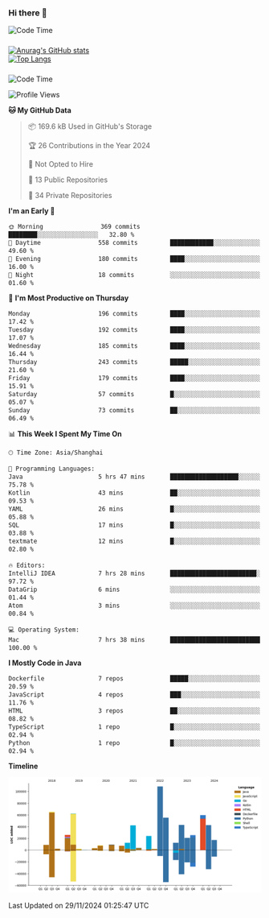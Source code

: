 ### Hi there 👋 

![Code Time](https://img.shields.io/endpoint?style=flat&url=https://codetime-api.datreks.com/badge/1061?logoColor=white%26project=%26recentMS=0%26showProject=false)

<!--
**Muyiafan/Muyiafan** is a ✨ _special_ ✨ repository because its `README.md` (this file) appears on your GitHub profile.

Here are some ideas to get you started:

- 🔭 I’m currently working on ...
- 🌱 I’m currently learning ...
- 👯 I’m looking to collaborate on ...
- 🤔 I’m looking for help with ...
- 💬 Ask me about ...
- 📫 How to reach me: ...
- 😄 Pronouns: ...
- ⚡ Fun fact: ...
-->

### 

[![Anurag's GitHub stats](https://github-readme-stats.vercel.app/api?username=Muyiafan)](https://github.com/anuraghazra/github-readme-stats)
<br>
[![Top Langs](https://github-readme-stats.vercel.app/api/top-langs/?username=Muyiafan)](https://github.com/anuraghazra/github-readme-stats)

### 

<!--START_SECTION:waka-->
![Code Time](http://img.shields.io/badge/Code%20Time-6%2C668%20hrs%2058%20mins-blue)

![Profile Views](http://img.shields.io/badge/Profile%20Views-0-blue)

**🐱 My GitHub Data** 

> 📦 169.6 kB Used in GitHub's Storage 
 > 
> 🏆 26 Contributions in the Year 2024
 > 
> 🚫 Not Opted to Hire
 > 
> 📜 13 Public Repositories 
 > 
> 🔑 34 Private Repositories 
 > 
**I'm an Early 🐤** 

```text
🌞 Morning                369 commits         ████████░░░░░░░░░░░░░░░░░   32.80 % 
🌆 Daytime                558 commits         ████████████░░░░░░░░░░░░░   49.60 % 
🌃 Evening                180 commits         ████░░░░░░░░░░░░░░░░░░░░░   16.00 % 
🌙 Night                  18 commits          ░░░░░░░░░░░░░░░░░░░░░░░░░   01.60 % 
```
📅 **I'm Most Productive on Thursday** 

```text
Monday                   196 commits         ████░░░░░░░░░░░░░░░░░░░░░   17.42 % 
Tuesday                  192 commits         ████░░░░░░░░░░░░░░░░░░░░░   17.07 % 
Wednesday                185 commits         ████░░░░░░░░░░░░░░░░░░░░░   16.44 % 
Thursday                 243 commits         █████░░░░░░░░░░░░░░░░░░░░   21.60 % 
Friday                   179 commits         ████░░░░░░░░░░░░░░░░░░░░░   15.91 % 
Saturday                 57 commits          █░░░░░░░░░░░░░░░░░░░░░░░░   05.07 % 
Sunday                   73 commits          ██░░░░░░░░░░░░░░░░░░░░░░░   06.49 % 
```


📊 **This Week I Spent My Time On** 

```text
🕑︎ Time Zone: Asia/Shanghai

💬 Programming Languages: 
Java                     5 hrs 47 mins       ███████████████████░░░░░░   75.78 % 
Kotlin                   43 mins             ██░░░░░░░░░░░░░░░░░░░░░░░   09.53 % 
YAML                     26 mins             █░░░░░░░░░░░░░░░░░░░░░░░░   05.88 % 
SQL                      17 mins             █░░░░░░░░░░░░░░░░░░░░░░░░   03.88 % 
textmate                 12 mins             █░░░░░░░░░░░░░░░░░░░░░░░░   02.80 % 

🔥 Editors: 
IntelliJ IDEA            7 hrs 28 mins       ████████████████████████░   97.72 % 
DataGrip                 6 mins              ░░░░░░░░░░░░░░░░░░░░░░░░░   01.44 % 
Atom                     3 mins              ░░░░░░░░░░░░░░░░░░░░░░░░░   00.84 % 

💻 Operating System: 
Mac                      7 hrs 38 mins       █████████████████████████   100.00 % 
```

**I Mostly Code in Java** 

```text
Dockerfile               7 repos             █████░░░░░░░░░░░░░░░░░░░░   20.59 % 
JavaScript               4 repos             ███░░░░░░░░░░░░░░░░░░░░░░   11.76 % 
HTML                     3 repos             ██░░░░░░░░░░░░░░░░░░░░░░░   08.82 % 
TypeScript               1 repo              █░░░░░░░░░░░░░░░░░░░░░░░░   02.94 % 
Python                   1 repo              █░░░░░░░░░░░░░░░░░░░░░░░░   02.94 % 
```



**Timeline**

![Lines of Code chart](https://raw.githubusercontent.com/Muyiafan/Muyiafan/main/assets/bar_graph.png)


 Last Updated on 29/11/2024 01:25:47 UTC
<!--END_SECTION:waka-->
